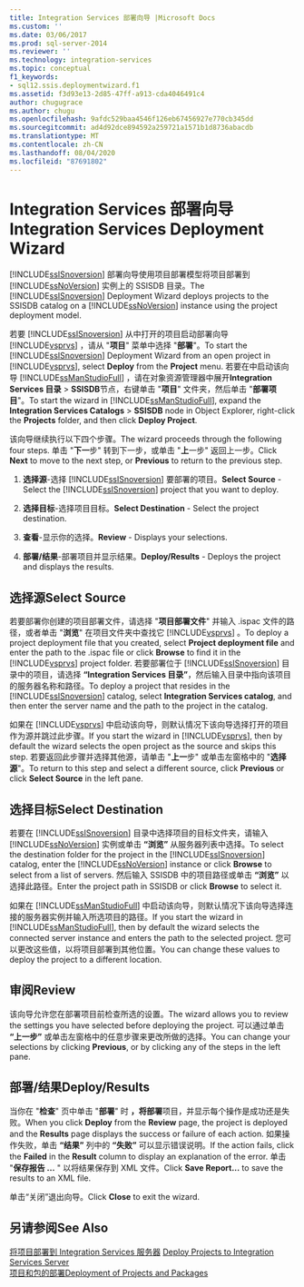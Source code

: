 ```yaml
---
title: Integration Services 部署向导 |Microsoft Docs
ms.custom: ''
ms.date: 03/06/2017
ms.prod: sql-server-2014
ms.reviewer: ''
ms.technology: integration-services
ms.topic: conceptual
f1_keywords:
- sql12.ssis.deploymentwizard.f1
ms.assetid: f3d93e13-2d85-47ff-a913-cda4046491c4
author: chugugrace
ms.author: chugu
ms.openlocfilehash: 9afdc529baa4546f126eb67456927e770cb345dd
ms.sourcegitcommit: ad4d92dce894592a259721a1571b1d8736abacdb
ms.translationtype: MT
ms.contentlocale: zh-CN
ms.lasthandoff: 08/04/2020
ms.locfileid: "87691802"
---
```

# <a name="integration-services-deployment-wizard"></a><span data-ttu-id="8fb76-102">Integration Services 部署向导</span><span class="sxs-lookup"><span data-stu-id="8fb76-102">Integration Services Deployment Wizard</span></span>
  <span data-ttu-id="8fb76-103">[!INCLUDE[ssISnoversion](../includes/ssisnoversion-md.md)] 部署向导使用项目部署模型将项目部署到 [!INCLUDE[ssNoVersion](../includes/ssnoversion-md.md)] 实例上的 SSISDB 目录。</span><span class="sxs-lookup"><span data-stu-id="8fb76-103">The [!INCLUDE[ssISnoversion](../includes/ssisnoversion-md.md)] Deployment Wizard deploys projects to the SSISDB catalog on a [!INCLUDE[ssNoVersion](../includes/ssnoversion-md.md)] instance using the project deployment model.</span></span>  
  
 <span data-ttu-id="8fb76-104">若要 [!INCLUDE[ssISnoversion](../includes/ssisnoversion-md.md)] 从中打开的项目启动部署向导 [!INCLUDE[vsprvs](../includes/vsprvs-md.md)] ，请从 "**项目**" 菜单中选择 "**部署**"。</span><span class="sxs-lookup"><span data-stu-id="8fb76-104">To start the [!INCLUDE[ssISnoversion](../includes/ssisnoversion-md.md)] Deployment Wizard from an open project in [!INCLUDE[vsprvs](../includes/vsprvs-md.md)], select **Deploy** from the **Project** menu.</span></span> <span data-ttu-id="8fb76-105">若要在中启动该向导 [!INCLUDE[ssManStudioFull](../includes/ssmanstudiofull-md.md)] ，请在对象资源管理器中展开**Integration Services 目录**  >  **SSISDB**节点，右键单击 "**项目**" 文件夹，然后单击 "**部署项目**"。</span><span class="sxs-lookup"><span data-stu-id="8fb76-105">To start the wizard in [!INCLUDE[ssManStudioFull](../includes/ssmanstudiofull-md.md)], expand the **Integration Services Catalogs** > **SSISDB** node in Object Explorer, right-click the **Projects** folder, and then click **Deploy Project**.</span></span>  
  
 <span data-ttu-id="8fb76-106">该向导继续执行以下四个步骤。</span><span class="sxs-lookup"><span data-stu-id="8fb76-106">The wizard proceeds through the following four steps.</span></span> <span data-ttu-id="8fb76-107">单击 "**下一**步" 转到下一步，或单击 "**上**一步" 返回上一步。</span><span class="sxs-lookup"><span data-stu-id="8fb76-107">Click **Next** to move to the next step, or **Previous** to return to the previous step.</span></span>  
  
1.  <span data-ttu-id="8fb76-108">**选择源**-选择 [!INCLUDE[ssISnoversion](../includes/ssisnoversion-md.md)] 要部署的项目。</span><span class="sxs-lookup"><span data-stu-id="8fb76-108">**Select Source** - Select the [!INCLUDE[ssISnoversion](../includes/ssisnoversion-md.md)] project that you want to deploy.</span></span>  
  
2.  <span data-ttu-id="8fb76-109">**选择目标**-选择项目目标。</span><span class="sxs-lookup"><span data-stu-id="8fb76-109">**Select Destination** - Select the project destination.</span></span>  
  
3.  <span data-ttu-id="8fb76-110">**查看**-显示你的选择。</span><span class="sxs-lookup"><span data-stu-id="8fb76-110">**Review** - Displays your selections.</span></span>  
  
4.  <span data-ttu-id="8fb76-111">**部署/结果**-部署项目并显示结果。</span><span class="sxs-lookup"><span data-stu-id="8fb76-111">**Deploy/Results** - Deploys the project and displays the results.</span></span>  
  
## <a name="select-source"></a><span data-ttu-id="8fb76-112">选择源</span><span class="sxs-lookup"><span data-stu-id="8fb76-112">Select Source</span></span>  
 <span data-ttu-id="8fb76-113">若要部署你创建的项目部署文件，请选择 "**项目部署文件**" 并输入 .ispac 文件的路径，或者单击 "**浏览**" 在项目文件夹中查找它 [!INCLUDE[vsprvs](../includes/vsprvs-md.md)] 。</span><span class="sxs-lookup"><span data-stu-id="8fb76-113">To deploy a project deployment file that you created, select **Project deployment file** and enter the path to the .ispac file or click **Browse** to find it in the [!INCLUDE[vsprvs](../includes/vsprvs-md.md)] project folder.</span></span> <span data-ttu-id="8fb76-114">若要部署位于 [!INCLUDE[ssISnoversion](../includes/ssisnoversion-md.md)] 目录中的项目，请选择 **“Integration Services 目录”**，然后输入目录中指向该项目的服务器名称和路径。</span><span class="sxs-lookup"><span data-stu-id="8fb76-114">To deploy a project that resides in the [!INCLUDE[ssISnoversion](../includes/ssisnoversion-md.md)] catalog, select **Integration Services catalog**, and then enter the server name and the path to the project in the catalog.</span></span>  
  
 <span data-ttu-id="8fb76-115">如果在 [!INCLUDE[vsprvs](../includes/vsprvs-md.md)] 中启动该向导，则默认情况下该向导选择打开的项目作为源并跳过此步骤。</span><span class="sxs-lookup"><span data-stu-id="8fb76-115">If you start the wizard in [!INCLUDE[vsprvs](../includes/vsprvs-md.md)], then by default the wizard selects the open project as the source and skips this step.</span></span> <span data-ttu-id="8fb76-116">若要返回此步骤并选择其他源，请单击 "**上一**步" 或单击左窗格中的 "**选择源**"。</span><span class="sxs-lookup"><span data-stu-id="8fb76-116">To return to this step and select a different source, click **Previous** or click **Select Source** in the left pane.</span></span>  
  
## <a name="select-destination"></a><span data-ttu-id="8fb76-117">选择目标</span><span class="sxs-lookup"><span data-stu-id="8fb76-117">Select Destination</span></span>  
 <span data-ttu-id="8fb76-118">若要在 [!INCLUDE[ssISnoversion](../includes/ssisnoversion-md.md)] 目录中选择项目的目标文件夹，请输入 [!INCLUDE[ssNoVersion](../includes/ssnoversion-md.md)] 实例或单击 **“浏览”** 从服务器列表中选择。</span><span class="sxs-lookup"><span data-stu-id="8fb76-118">To select the destination folder for the project in the [!INCLUDE[ssISnoversion](../includes/ssisnoversion-md.md)] catalog, enter the [!INCLUDE[ssNoVersion](../includes/ssnoversion-md.md)] instance or click **Browse** to select from a list of servers.</span></span> <span data-ttu-id="8fb76-119">然后输入 SSISDB 中的项目路径或单击 **“浏览”** 以选择此路径。</span><span class="sxs-lookup"><span data-stu-id="8fb76-119">Enter the project path in SSISDB or click **Browse** to select it.</span></span>  
  
 <span data-ttu-id="8fb76-120">如果在 [!INCLUDE[ssManStudioFull](../includes/ssmanstudiofull-md.md)] 中启动该向导，则默认情况下该向导选择连接的服务器实例并输入所选项目的路径。</span><span class="sxs-lookup"><span data-stu-id="8fb76-120">If you start the wizard in [!INCLUDE[ssManStudioFull](../includes/ssmanstudiofull-md.md)], then by default the wizard selects the connected server instance and enters the path to the selected project.</span></span> <span data-ttu-id="8fb76-121">您可以更改这些值，以将项目部署到其他位置。</span><span class="sxs-lookup"><span data-stu-id="8fb76-121">You can change these values to deploy the project to a different location.</span></span>  
  
## <a name="review"></a><span data-ttu-id="8fb76-122">审阅</span><span class="sxs-lookup"><span data-stu-id="8fb76-122">Review</span></span>  
 <span data-ttu-id="8fb76-123">该向导允许您在部署项目前检查所选的设置。</span><span class="sxs-lookup"><span data-stu-id="8fb76-123">The wizard allows you to review the settings you have selected before deploying the project.</span></span> <span data-ttu-id="8fb76-124">可以通过单击 **“上一步”** 或单击左窗格中的任意步骤来更改所做的选择。</span><span class="sxs-lookup"><span data-stu-id="8fb76-124">You can change your selections by clicking **Previous**, or by clicking any of the steps in the left pane.</span></span>  
  
## <a name="deployresults"></a><span data-ttu-id="8fb76-125">部署/结果</span><span class="sxs-lookup"><span data-stu-id="8fb76-125">Deploy/Results</span></span>  
 <span data-ttu-id="8fb76-126">当你在 "**检查**" 页中单击 "**部署**" 时 **，将部署**项目，并显示每个操作是成功还是失败。</span><span class="sxs-lookup"><span data-stu-id="8fb76-126">When you click **Deploy** from the **Review** page, the project is deployed and the **Results** page displays the success or failure of each action.</span></span> <span data-ttu-id="8fb76-127">如果操作失败，单击 **“结果”** 列中的 **“失败”** 可以显示错误说明。</span><span class="sxs-lookup"><span data-stu-id="8fb76-127">If the action fails, click the **Failed** in the **Result** column to display an explanation of the error.</span></span> <span data-ttu-id="8fb76-128">单击 "**保存报告 ...** " 以将结果保存到 XML 文件。</span><span class="sxs-lookup"><span data-stu-id="8fb76-128">Click **Save Report...** to save the results to an XML file.</span></span>  
  
 <span data-ttu-id="8fb76-129">单击“关闭”退出向导。</span><span class="sxs-lookup"><span data-stu-id="8fb76-129">Click **Close** to exit the wizard.</span></span>  
  
## <a name="see-also"></a><span data-ttu-id="8fb76-130">另请参阅</span><span class="sxs-lookup"><span data-stu-id="8fb76-130">See Also</span></span>  
 <span data-ttu-id="8fb76-131">[将项目部署到 Integration Services 服务器](../../2014/integration-services/deploy-projects-to-integration-services-server.md) </span><span class="sxs-lookup"><span data-stu-id="8fb76-131">[Deploy Projects to Integration Services Server](../../2014/integration-services/deploy-projects-to-integration-services-server.md) </span></span>  
 [<span data-ttu-id="8fb76-132">项目和包的部署</span><span class="sxs-lookup"><span data-stu-id="8fb76-132">Deployment of Projects and Packages</span></span>](packages/deploy-integration-services-ssis-projects-and-packages.md)  
  
  
